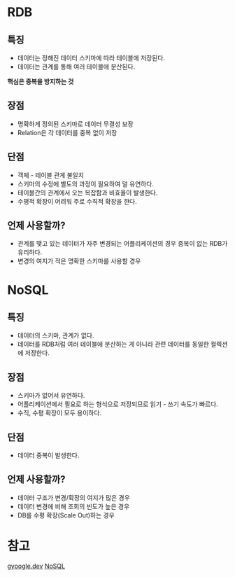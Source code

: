 # RDB
## 특징
- 데이터는 정해진 데이터 스키마에 따라 테이블에 저장된다.
- 데이터는 관계를 통해 여러 테이블에 분산된다.

**핵심은 중복을 방지하는 것**

## 장점
- 명확하게 정의된 스키마로 데이터 무결성 보장
- Relation은 각 데이터를 중복 없이 저장

## 단점
- 객체 - 테이블 관계 불일치
- 스키마의 수정에 별도의 과정이 필요하여 덜 유연하다.
- 테이블간의 관계에서 오는 복잡함과 비효율이 발생한다.
- 수평적 확장이 어려워 주로 수직적 확장을 한다.

## 언제 사용할까?
- 관계를 맺고 있는 데이터가 자주 변경되는 어플리케이션의 경우 중복이 없는 RDB가 유리하다.
- 변경의 여지가 적은 명확한 스키마를 사용할 경우

# NoSQL
## 특징
- 데이터의 스키마, 관계가 없다.
- 데이터를 RDB처럼 여러 테이블에 분산하는 게 아니라 관련 데이터를 동일한 컬렉션에 저장한다.

## 장점
- 스키마가 없어서 유연하다. 
- 어플리케이션에서 필요로 하는 형식으로 저장되므로 읽기 - 쓰기 속도가 빠르다.
- 수직, 수평 확장이 모두 용이하다.

## 단점
- 데이터 중복이 발생한다.

## 언제 사용할까?
- 데이터 구조가 변경/확장의 여지가 많은 경우
- 데이터 변경에 비해 조회의 빈도가 높은 경우
- DB를 수평 확장(Scale Out)하는 경우

# 참고
[gyoogle.dev](https://gyoogle.dev/blog/computer-science/data-base/SQL%20&%20NOSQL.html)
[NoSQL](http://www.kyobobook.co.kr/product/detailViewKor.laf?ejkGb=KOR&mallGb=KOR&barcode=9788966260706&orderClick=LAG&Kc=)